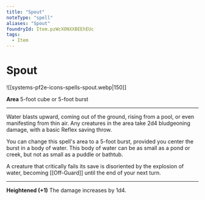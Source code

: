 ```yaml
---
title: "Spout"
noteType: "spell"
aliases: "Spout"
foundryId: Item.pzWcXONXXBEEhEUc
tags:
  - Item
---
```


# Spout
![[systems-pf2e-icons-spells-spout.webp|150]]

**Area** 5-foot cube or 5-foot burst

* * *

Water blasts upward, coming out of the ground, rising from a pool, or even manifesting from thin air. Any creatures in the area take 2d4 bludgeoning damage, with a basic Reflex saving throw.

You can change this spell's area to a 5-foot burst, provided you center the burst in a body of water. This body of water can be as small as a pond or creek, but not as small as a puddle or bathtub.

A creature that critically fails its save is disoriented by the explosion of water, becoming [[Off-Guard]] until the end of your next turn.

* * *

**Heightened (+1)** The damage increases by 1d4.
